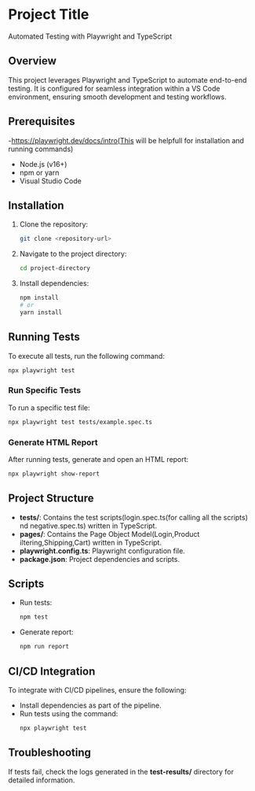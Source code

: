 # Project Title

Automated Testing with Playwright and TypeScript

## Overview
This project leverages Playwright and TypeScript to automate end-to-end testing. It is configured for seamless integration within a VS Code environment, ensuring smooth development and testing workflows.

## Prerequisites
-https://playwright.dev/docs/intro(This will be helpfull for installation and running commands)
- Node.js (v16+)
- npm or yarn
- Visual Studio Code

## Installation
1. Clone the repository:
   ```bash
   git clone <repository-url>
   ```

2. Navigate to the project directory:
   ```bash
   cd project-directory
   ```

3. Install dependencies:
   ```bash
   npm install
   # or
   yarn install
   ```

## Running Tests
To execute all tests, run the following command:
```bash
npx playwright test
```

### Run Specific Tests
To run a specific test file:
```bash
npx playwright test tests/example.spec.ts
```

### Generate HTML Report
After running tests, generate and open an HTML report:
```bash
npx playwright show-report
```

## Project Structure
- **tests/**: Contains the test scripts(login.spec.ts(for calling all the scripts) nd negative.spec.ts) written in TypeScript.
- **pages/**: Contains the Page Object Model(Login,Product iltering,Shipping,Cart) written in TypeScript.
- **playwright.config.ts**: Playwright configuration file.
- **package.json**: Project dependencies and scripts.

## Scripts
- Run tests:
  ```bash
  npm test
  ```
- Generate report:
  ```bash
  npm run report
  ```

## CI/CD Integration
To integrate with CI/CD pipelines, ensure the following:
- Install dependencies as part of the pipeline.
- Run tests using the command:
  ```bash
  npx playwright test
  ```

## Troubleshooting
If tests fail, check the logs generated in the **test-results/** directory for detailed information.



